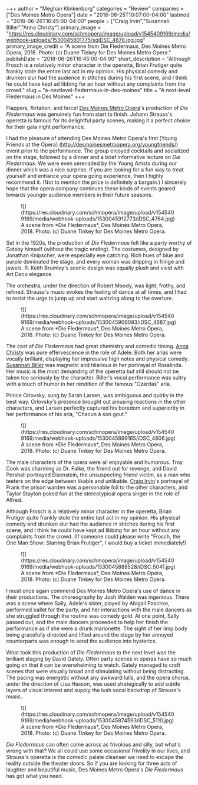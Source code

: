 +++
author = "Meghan Klinkenborg"
categories = "Review"
companies = ["Des Moines Metro Opera"]
date = "2018-06-25T10:07:00-04:00"
lastmod = "2018-06-26T16:45:00-04:00"
people = ["Craig Irvin","Susannah Biller","Anna Christy"]
primary_image = "https://res.cloudinary.com/schmopera/image/upload/v1545409169/media/webhook-uploads/1530045801775/sqiDSC_4878.jpg.jpg"
primary_image_credit = "A scene from Die Fledermaus, Des Moines Metro Opera, 2018. Photo: (c) Duane Tinkey for Des Moines Metro Opera."
publishDate = "2018-06-26T16:45:00-04:00"
short_description = "Although Frosch is a relatively minor character in the operetta, Brian Frutiger quite frankly stole the entire last act in my opinion. His physical comedy and drunken slur had the audience in stitches during his first scene, and I think he could have kept ad libbing for an hour without any complaints from the crowd."
slug = "a-nextlevel-fledermaus-in-des-moines"
title = "A next-level Fledermaus in Des Moines"
+++

Flappers, flirtation, and farce! [Des Moines Metro Opera](/scene/companies/des-moines-metro-opera/)'s production of *Die Fledermaus* was genuinely fun from start to finish. Johann Strauss's operetta is famous for its delightful party scenes, making it a perfect choice for their gala night performance.

I had the pleasure of attending Des Moines Metro Opera's first [Young Friends at the Opera] (http://desmoinesmetroopera.org/youngfriends/) event prior to the performance. The group enjoyed cocktails and socialized on the stage, followed by a dinner and a brief informative lecture on *Die Fledermaus*. We were even serenaded by the Young Artists during our dinner which was a nice surprise. If you are looking for a fun way to treat yourself and enhance your opera going experience, then I highly recommend it. (Not to mention the price is definitely a bargain.) I sincerely hope that the opera company continues these kinds of events geared towards younger audience members in their future seasons.

<figure data-type="image">
![](https://res.cloudinary.com/schmopera/image/upload/v1545409169/media/webhook-uploads/1530045912773/iDSC_4764.jpg)
<figcaption>A scene from *Die Fledermaus*, Des Moines Metro Opera, 2018. Photo: (c) Duane Tinkey for Des Moines Metro Opera.</figcaption>
</figure>

Set in the 1920s, the production of *Die Fledermaus* felt like a party worthy of Gatsby himself (without the tragic ending). The costumes, designed by Jonathan Knipscher, were especially eye catching. Rich hues of blue and purple dominated the stage, and every woman was dripping in fringe and jewels. R. Keith Brumley's scenic design was equally plush and vivid with Art Deco elegance.

The orchestra, under the direction of Robert Moody, was light, frothy, and refined. Strauss's music evokes the feeling of dance at all times, and I had to resist the urge to jump up and start waltzing along to the overture. 

<figure data-type="image">
![](https://res.cloudinary.com/schmopera/image/upload/v1545409169/media/webhook-uploads/1530045906083/iDSC_4687.jpg)
<figcaption>A scene from *Die Fledermaus*, Des Moines Metro Opera, 2018. Photo: (c) Duane Tinkey for Des Moines Metro Opera.</figcaption>
</figure>

The cast of *Die Fledermaus* had great chemistry and comedic timing. [Anna Christy](/scene/people/anna-christy/) was pure effervescence in the role of Adele. Both her arias were vocally brilliant, displaying her impressive high notes and physical comedy. [Susannah Biller](/scene/people/susannah-biller/) was magnetic and hilarious in her portrayal of Rosalinda. Her music is the most demanding of the operetta but still should not be taken too seriously by the character. Biller's vocal performance was sultry with a touch of humor in her rendition of the famous "Czardas" aria. 

Prince Orlovsky, sung by Sarah Larsen, was ambiguous and quirky in the best way. Orlovsky's presence brought out amusing reactions in the other characters, and Larsen perfectly captured his boredom and superiority in her performance of his aria, "Chacun à son gout."

<figure data-type="image">
![](https://res.cloudinary.com/schmopera/image/upload/v1545409169/media/webhook-uploads/1530045899165/iDSC_4806.jpg)
<figcaption>A scene from *Die Fledermaus*, Des Moines Metro Opera, 2018. Photo: (c) Duane Tinkey for Des Moines Metro Opera.</figcaption>
</figure>

The male characters of the opera were all enjoyable and humorous. Troy Cook was charming as Dr. Falke, the friend out for revenge, and David Pershall portrayed Eisenstein, the unsuspecting friend victim, as a man who teeters on the edge between likable and unlikable. [Craig Irvin](/talking-with-singers-craig-irvin/)'s portrayal of Frank the prison warden was a personable foil to the other characters, and Taylor Stayton poked fun at the stereotypical opera singer in the role of Alfred.

Although Frosch is a relatively minor character in the operetta, Brian Frutiger quite frankly stole the entire last act in my opinion. His physical comedy and drunken slur had the audience in stitches during his first scene, and I think he could have kept ad libbing for an hour without any complaints from the crowd. (If someone could please write "Frosch, the One Man Show: Starring Brian Frutiger", I would buy a ticket immediately!)

<figure data-type="image">
![](https://res.cloudinary.com/schmopera/image/upload/v1545409169/media/webhook-uploads/1530045888528/iDSC_5041.jpg)
<figcaption>A scene from *Die Fledermaus*, Des Moines Metro Opera, 2018. Photo: (c) Duane Tinkey for Des Moines Metro Opera.</figcaption>
</figure>

I must once again commend Des Moines Metro Opera's use of dance in their productions. The choreography by Josh Walden was ingenious. There was a scene where Sally, Adele's sister, played by Abigail Paschke, performed ballet for the party, and her interactions with the male dancers as she struggled through the routine was comedy gold. At one point, Sally passed out, and the male dancers proceeded to help her finish the performance as if she were a drunk marionette. The sight of her limp body being gracefully directed and lifted around the stage by her annoyed counterparts was enough to send the audience into hysterics.

What took this production of *Die Fledermaus* to the next level was the brilliant staging by David Gately. Often party scenes in operas have so much going on that it can be overwhelming to watch. Gately managed to craft scenes that were visually broad and stimulating without being distracting. The pacing was energetic without any awkward lulls, and the opera chorus, under the direction of Lisa Hasson, was used strategically to add subtle layers of visual interest and supply the lush vocal backdrop of Strauss's music.

<figure data-type="image">
![](https://res.cloudinary.com/schmopera/image/upload/v1545409169/media/webhook-uploads/1530045874593/iDSC_5110.jpg)
<figcaption>A scene from *Die Fledermaus*, Des Moines Metro Opera, 2018. Photo: (c) Duane Tinkey for Des Moines Metro Opera.</figcaption>
</figure>

*Die Fledermaus* can often come across as frivolous and silly, but what's wrong with that? We all could use some occasional frivolity in our lives, and Strauss's operetta is the comedic palate cleanser we need to escape the reality outside the theater doors. So if you are looking for three acts of laughter and beautiful music, Des Moines Metro Opera's *Die Fledermaus* has got what you need.
